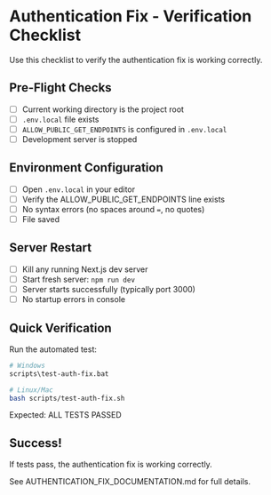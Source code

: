 # Authentication Fix - Verification Checklist

Use this checklist to verify the authentication fix is working correctly.

## Pre-Flight Checks

- [ ] Current working directory is the project root
- [ ] `.env.local` file exists
- [ ] `ALLOW_PUBLIC_GET_ENDPOINTS` is configured in `.env.local`
- [ ] Development server is stopped

## Environment Configuration

- [ ] Open `.env.local` in your editor
- [ ] Verify the ALLOW_PUBLIC_GET_ENDPOINTS line exists
- [ ] No syntax errors (no spaces around `=`, no quotes)
- [ ] File saved

## Server Restart

- [ ] Kill any running Next.js dev server
- [ ] Start fresh server: `npm run dev`
- [ ] Server starts successfully (typically port 3000)
- [ ] No startup errors in console

## Quick Verification

Run the automated test:

```bash
# Windows
scripts\test-auth-fix.bat

# Linux/Mac  
bash scripts/test-auth-fix.sh
```

Expected: ALL TESTS PASSED

## Success!

If tests pass, the authentication fix is working correctly.

See AUTHENTICATION_FIX_DOCUMENTATION.md for full details.

